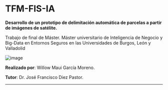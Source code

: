 # TFM-FIS-IA

**Desarrollo de un prototipo de delimitación automática de parcelas a partir de imágenes de satélite.**

Trabajo de final de Máster. Máster universitario de Inteligencia de Negocio y Big-Data en Entornos Seguros en las Universidades de Burgos, León y Valladolid

![image]([https://github.com/wgm1001/Trabajo_fin_master_deteccion_bordes/blob/main/Documentaci%C3%B3n/img/Escudos_universidades.png]())

**Realizado por**: Willow Maui García Moreno.

**Tutor**: Dr. José Francisco Diez Pastor.

---
